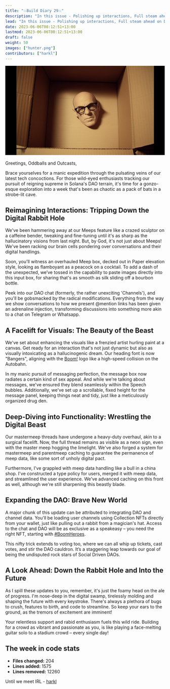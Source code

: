 ```yaml
---
title: "💥Build Diary 29💥"
description: "In this issue - Polishing up interactions, Full steam ahead on DAO delivery and More"
lead: "In this issue - Polishing up interactions, Full steam ahead on DAO delivery and More"
date: 2023-06-06T08:12:51+13:00
lastmod: 2023-06-06T08:12:51+13:00
draft: false
weight: 50
images: ["hunter.png"]
contributors: ["harkl"]
---
```


![Hunter S](hunter.png)

Greetings, Oddballs and Outcasts,

Brace yourselves for a manic expedition through the pulsating veins of our latest tech concoctions. For those wild-eyed enthusiasts tracking our pursuit of reigning supreme in Solana's DAO terrain, it's time for a gonzo-esque exploration into a week that's been as chaotic as a pack of bats in a strobe-lit cave.

## Reimagining Interactions: Tripping Down the Digital Rabbit Hole

We've been hammering away at our Meeps feature like a crazed sculptor on a caffeine bender, tweaking and fine-tuning until it's as sharp as the hallucinatory visions from last night. But, by God, it's not just about Meeps! We've been racking our brain cells pondering over conversations and their digital handlings.

Soon, you'll witness an overhauled Meep box, decked out in Paper elevation style, looking as flamboyant as a peacock on a cocktail. To add a dash of the unexpected, we’ve tossed in the capability to paste images directly into this input box, for sharing that's as smooth as silk sliding off a bourbon bottle.

Peek into our DAO chat (formerly, the rather unexciting 'Channels'), and you'll be gobsmacked by the radical modifications. Everything from the way we show conversations to how we present @mention links has been given an adrenaline injection, transforming discussions into something more akin to a chat on Telegram or Whatsapp.

## A Facelift for Visuals: The Beauty of the Beast

We've set about enhancing the visuals like a frenzied artist hurling paint at a canvas. Get ready for an interaction that's not just dynamic but also as visually intoxicating as a hallucinogenic dream. Our heading font is now "Bangers", aligning with the [Boom!](https://boom.army) logo like a high-speed collision on the Autobahn.

In my manic pursuit of messaging perfection, the message box now radiates a certain kind of sex appeal. And while we're talking about messages, we've ensured they blend seamlessly within the Speech bubbles. Additionally, we've set up a scrollable, fixed height for the message panel, keeping things neat and tidy, just like a meticulously organized drug den.

## Deep-Diving into Functionality: Wrestling the Digital Beast

Our mastermeep threads have undergone a heavy-duty overhaul, akin to a surgical facelift. Now, the full thread remains as visible as a neon sign, even with the master meep hogging the limelight. We've also forged a system for mastermeep and parentmeep caching to guarantee the permanence of meep data, like some sort of unholy digital pact.

Furthermore, I've grappled with meep data handling like a bull in a china shop. I've constructed a type policy for users, merged it with meep data, and streamlined the user experience. We've advanced caching on this front as well, although we're still sharpening this beastly blade.

## Expanding the DAO: Brave New World

A major chunk of this update can be attributed to integrating DAO and channel data. You'll be loading user channels using Collection NFTs directly from your wallet, just like pulling out a rabbit from a magician's hat. Access to the chat and DAO will be as exclusive as a speakeasy – you need the right NFT, starting with [#BoomHeroes](https://www.tensor.trade/trade/boomheroes).

This nifty trick extends to voting too, where we can all whip up tickets, cast votes, and stir the DAO cauldron. It’s a staggering leap towards our goal of being the undisputed rock stars of Social Driven DAOs.

## A Look Ahead: Down the Rabbit Hole and Into the Future

As I spill these updates to you, remember, it's just the foamy head on the ale of progress. I'm nose-deep in the digital swamp, tirelessly molding and shaping the future with every keystroke. There's always a plethora of bugs to crush, features to birth, and code to streamline. So keep your ears to the ground, as the tremors of excitement are imminent!

Your relentless support and rabid enthusiasm fuels this wild ride. Building for a crowd as vibrant and passionate as you, is like playing a face-melting guitar solo to a stadium crowd – every single day!

## The week in code stats

- **Files changed:** 204
- **Lines added:** 1575
- **Lines removed:** 12260

Until we meet IRL - [harkl](https://boom.army/#/social.boom.army/a/110693550018915728)
